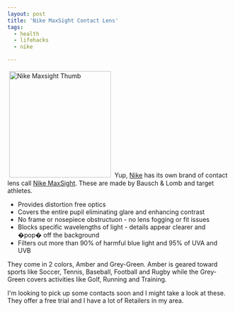 ```yaml
---
layout: post
title: 'Nike MaxSight Contact Lens'
tags:
  - health
  - lifehacks
  - nike

---
```


<img src="http://www.the8thsign.com/wp-content/uploads/2006/09/Nike%20MaxSight_thumb.jpg" alt="Nike Maxsight Thumb" border="0" height="240" hspace="4" vspace="4" width="230" />
Yup, <a href="http://www.nike.com/">Nike</a> has its own brand of contact lens call <a href="http://www.nike.com/nikevision/main.html#section=product&amp;subSection=product_maxsight">Nike MaxSight</a>. These are made by Bausch &amp; Lomb and target athletes.

* Provides distortion free optics
* Covers the entire pupil eliminating glare and enhancing contrast
* No frame or nosepiece obstructuon - no lens fogging or fit issues
* Blocks specific wavelengths of light - details appear clearer and �pop� off the background
* Filters out more than 90% of harmful blue light and 95% of UVA and UVB

They come in 2 colors, Amber and Grey-Green. Amber is geared toward sports like Soccer, Tennis, Baseball, Football and Rugby while the Grey-Green covers activities like Golf, Running and Training.

I'm looking to pick up some contacts soon and I might take a look at these. They offer a free trial and I have a lot of Retailers in my area.
<!-- technorati tags start -->
<!-- technorati tags end -->
